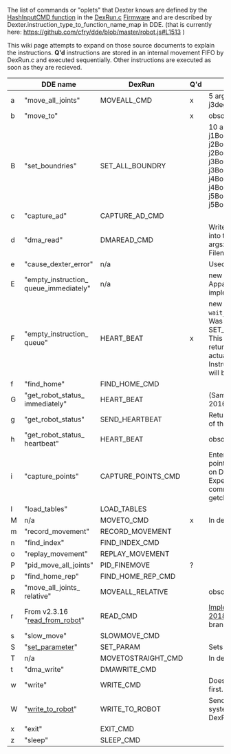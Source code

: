 The list of commands or "oplets" that Dexter knows are defined by the [HashInputCMD function](https://github.com/HaddingtonDynamics/Dexter/search?utf8=%E2%9C%93&q=HashInputCMD+filename%3ADexRun.c&type=) in the [DexRun.c](../blob/master/Firmware/DexRun.c) [Firmware](firmware) and are described by Dexter.instruction_type_to_function_name_map in DDE. (that is currently here:
https://github.com/cfry/dde/blob/master/robot.js#L1513  )

This wiki page attempts to expand on those source documents to explain the instructions. **Q'd** instructions are stored in an internal movement FIFO by DexRun.c and executed sequentially. Other instructions are executed as soon as they are recieved. 

&nbsp; | DDE name | DexRun | Q'd | Description
--- | --- | --- | --- | ---
a|"move_all_joints"|MOVEALL_CMD|x|5 args: j1deg, j2deg, j3deg, j4deg, j5deg
b|"move_to"||x| obsolete
B|"set_boundries"|SET_ALL_BOUNDRY||10 args: j1BoundryHigh, j1Boundrylow,  j2BoundryHigh, j2Boundrylow, j3BoundryHigh, j3Boundrylow, j4BoundryHigh, j4Boundrylow, j5BoundryHigh, j5Boundrylow,
c|"capture_ad"|CAPTURE_AD_CMD||
d|"dma_read"|DMAREAD_CMD||Writes the FPGA DMA data into the specified file. 3 args: Address, Length, Filename.
e|"cause_dexter_error"|n/a||Used only in DDE
E|"empty_instruction_ queue_immediately"|n/a||new Sept 1, 2016. Apparently never implemented in firmware?
F|"empty_instruction_ queue"|HEART_BEAT|x|new Sept 1, 2016 does `wait_fifo_flush()` first. Was SET_FORCE_MOVE_POINT. This instruction will not return a status until it actually executes. Instructions before this one will be executed first.
f|"find_home"|FIND_HOME_CMD||
G|"get_robot_status_ immediately"|HEART_BEAT|| (Same as 'g'?) new Sept 1, 2016
g|"get_robot_status"|SEND_HEARTBEAT||  Returns the current [status](status-data) of the robot.//fry
h|"get_robot_status_ heartbeat"|HEART_BEAT|| obsolete //fry
i|"capture_points"|CAPTURE_POINTS_CMD|| Enters a sub mode where points are captured to a file on Dexter. 1 arg: Filename. Expects an input stream of commands from stdin via getchar(). No timeout.
l|"load_tables"|LOAD_TABLES||
M|n/a|MOVETO_CMD|x|In development
m|"record_movement"|RECORD_MOVEMENT||
n|"find_index"|FIND_INDEX_CMD||
o|"replay_movement"|REPLAY_MOVEMENT||
P|"pid_move_all_joints"|PID_FINEMOVE|?|
p|"find_home_rep"|FIND_HOME_REP_CMD||
R|"move_all_joints_ relative"|MOVEALL_RELATIVE||obsolete
r|From v2.3.16<BR>"[read_from_robot](read-from-robot)"|READ_CMD||[Implemented in DexRun.c 20180726](https://github.com/HaddingtonDynamics/Dexter/commit/243ac0fa3c995effd9c75731d3a9c7ecb70cc73e) on TDint branch.
s|"slow_move"|SLOWMOVE_CMD||
S|"[set_parameter](set-parameter-oplet)"|SET_PARAM||Sets many different values
T|n/a|MOVETOSTRAIGHT_CMD||In development
t|"dma_write"|DMAWRITE_CMD||
w|"write"|WRITE_CMD||Does `wait_fifo_flush()` first.
W|"[write_to_robot](write-to-robot)"|WRITE_TO_ROBOT||Send files to the Dexter file system. Implemented in DexRun.c April2018
x|"exit"|EXIT_CMD||
z|"sleep"|SLEEP_CMD||
